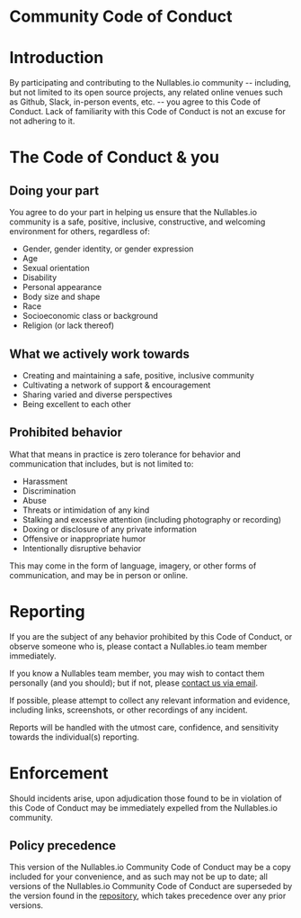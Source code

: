 # Community Code of Conduct


# Introduction
By participating and contributing to the Nullables.io community -- including, but not limited to its open source projects, any related online venues such as Github, Slack, in-person events, etc. -- you agree to this Code of Conduct. Lack of familiarity with this Code of Conduct is not an excuse for not adhering to it.


# The Code of Conduct & you
## Doing your part
You agree to do your part in helping us ensure that the Nullables.io community is a safe, positive, inclusive, constructive, and welcoming environment for others, regardless of:
- Gender, gender identity, or gender expression
- Age
- Sexual orientation
- Disability
- Personal appearance
- Body size and shape
- Race
- Socioeconomic class or background
- Religion (or lack thereof)


## What we actively work towards
- Creating and maintaining a safe, positive, inclusive community
- Cultivating a network of support & encouragement
- Sharing varied and diverse perspectives
- Being excellent to each other


## Prohibited behavior
What that means in practice is zero tolerance for behavior and communication that includes, but is not limited to:
- Harassment
- Discrimination
- Abuse
- Threats or intimidation of any kind
- Stalking and excessive attention (including photography or recording)
- Doxing or disclosure of any private information
- Offensive or inappropriate humor
- Intentionally disruptive behavior

This may come in the form of language, imagery, or other forms of communication, and may be in person or online.


# Reporting
If you are the subject of any behavior prohibited by this Code of Conduct, or observe someone who is, please contact a Nullables.io team member immediately.

If you know a Nullables team member, you may wish to contact them personally (and you should); but if not, please [contact us via email](mailto:conduct@nullables.io).

If possible, please attempt to collect any relevant information and evidence, including links, screenshots, or other recordings of any incident.

Reports will be handled with the utmost care, confidence, and sensitivity towards the individual(s) reporting.


# Enforcement
Should incidents arise, upon adjudication those found to be in violation of this Code of Conduct may be immediately expelled from the Nullables.io community.


## Policy precedence
This version of the Nullables.io Community Code of Conduct may be a copy included for your convenience, and as such may not be up to date; all versions of the Nullables.io Community Code of Conduct are superseded by the version found in the [repository](https://github.com/AlexRogalskiy/scala-patterns), which takes precedence over any prior versions.
